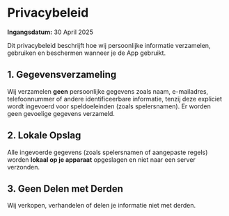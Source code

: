 # Privacybeleid

**Ingangsdatum:** 30 April 2025

Dit privacybeleid beschrijft hoe wij persoonlijke informatie verzamelen, gebruiken en beschermen wanneer je de App gebruikt.

## 1. Gegevensverzameling

Wij verzamelen **geen** persoonlijke gegevens zoals naam, e-mailadres, telefoonnummer of andere identificeerbare informatie, tenzij deze expliciet wordt ingevoerd voor speldoeleinden (zoals spelersnamen). Er worden geen gevoelige gegevens verzameld.

## 2. Lokale Opslag

Alle ingevoerde gegevens (zoals spelersnamen of aangepaste regels) worden **lokaal op je apparaat** opgeslagen en niet naar een server verzonden.

## 3. Geen Delen met Derden

Wij verkopen, verhandelen of delen je informatie niet met derden.
